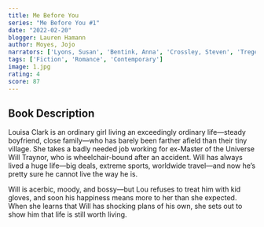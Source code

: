 ```yaml
---
title: Me Before You
series: "Me Before You #1" 
date: "2022-02-20"
blogger: Lauren Hamann
author: Moyes, Jojo
narrators: ['Lyons, Susan', 'Bentink, Anna', 'Crossley, Steven', 'Tregear, Alex', 'Wincott, Andrew', 'Lindsay, Owen']
tags: ['Fiction', 'Romance', 'Contemporary']
image: 1.jpg
rating: 4
score: 87
---
```



## Book Description

Louisa Clark is an ordinary girl living an exceedingly ordinary life—steady boyfriend, close family—who has barely been farther afield than their tiny village. She takes a badly needed job working for ex-Master of the Universe Will Traynor, who is wheelchair-bound after an accident. Will has always lived a huge life—big deals, extreme sports, worldwide travel—and now he’s pretty sure he cannot live the way he is.

Will is acerbic, moody, and bossy—but Lou refuses to treat him with kid gloves, and soon his happiness means more to her than she expected. When she learns that Will has shocking plans of his own, she sets out to show him that life is still worth living.